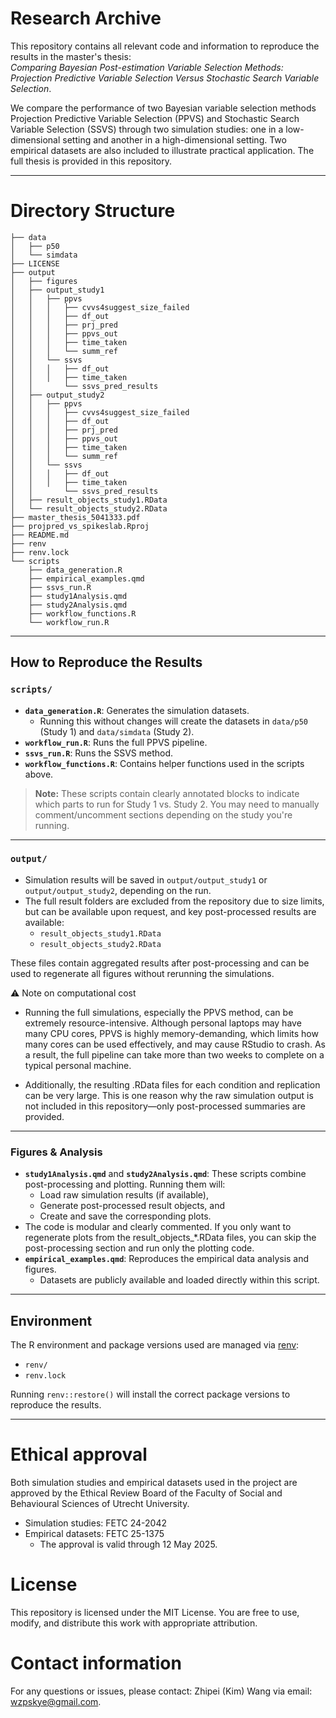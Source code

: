 # Research Archive

This repository contains all relevant code and information to reproduce the results in the master's thesis:  
_Comparing Bayesian Post-estimation Variable Selection Methods: Projection Predictive Variable Selection Versus Stochastic Search Variable Selection_.

We compare the performance of two Bayesian variable selection methods Projection Predictive Variable Selection (PPVS) and Stochastic Search Variable Selection (SSVS) through two simulation studies: one in a low-dimensional setting and another in a high-dimensional setting. Two empirical datasets are also included to illustrate practical application. The full thesis is provided in this repository.

---
# Directory Structure
```
├── data
│   ├── p50
│   └── simdata
├── LICENSE
├── output
│   ├── figures
│   ├── output_study1
│   │   ├── ppvs
│   │   │   ├── cvvs4suggest_size_failed
│   │   │   ├── df_out
│   │   │   ├── prj_pred
│   │   │   ├── ppvs_out
│   │   │   ├── time_taken
│   │   │   └── summ_ref
│   │   └── ssvs
│   │   │   ├── df_out
│   │   │   ├── time_taken
│   │       └── ssvs_pred_results
│   ├── output_study2
│   │   ├── ppvs
│   │   │   ├── cvvs4suggest_size_failed
│   │   │   ├── df_out
│   │   │   ├── prj_pred
│   │   │   ├── ppvs_out
│   │   │   ├── time_taken
│   │   │   └── summ_ref
│   │   └── ssvs
│   │   │   ├── df_out
│   │   │   ├── time_taken
│   │       └── ssvs_pred_results
│   ├── result_objects_study1.RData
│   └── result_objects_study2.RData
├── master_thesis_5041333.pdf
├── projpred_vs_spikeslab.Rproj
├── README.md
├── renv
├── renv.lock
└── scripts
    ├── data_generation.R
    ├── empirical_examples.qmd
    ├── ssvs_run.R
    ├── study1Analysis.qmd
    ├── study2Analysis.qmd
    ├── workflow_functions.R
    └── workflow_run.R
```

---

## How to Reproduce the Results

### `scripts/`
- **`data_generation.R`**: Generates the simulation datasets.  
  - Running this without changes will create the datasets in `data/p50` (Study 1) and `data/simdata` (Study 2).
- **`workflow_run.R`**: Runs the full PPVS pipeline.
- **`ssvs_run.R`**: Runs the SSVS method.
- **`workflow_functions.R`**: Contains helper functions used in the scripts above.

> **Note:** These scripts contain clearly annotated blocks to indicate which parts to run for Study 1 vs. Study 2. You may need to manually comment/uncomment sections depending on the study you're running.

---

### `output/`
- Simulation results will be saved in `output/output_study1` or `output/output_study2`, depending on the run.
- The full result folders are excluded from the repository due to size limits, but can be available upon request, and key post-processed results are available:
  - `result_objects_study1.RData`
  - `result_objects_study2.RData`

These files contain aggregated results after post-processing and can be used to regenerate all figures without rerunning the simulations.

⚠️ Note on computational cost

- Running the full simulations, especially the PPVS method, can be extremely resource-intensive. Although personal laptops may have many CPU cores, PPVS is highly memory-demanding, which limits how many cores can be used effectively, and may cause RStudio to crash. As a result, the full pipeline can take more than two weeks to complete on a typical personal machine.

- Additionally, the resulting .RData files for each condition and replication can be very large. This is one reason why the raw simulation output is not included in this repository—only post-processed summaries are provided.
---

### Figures & Analysis
- **`study1Analysis.qmd`** and **`study2Analysis.qmd`**: These scripts combine post-processing and plotting. Running them will:
  - Load raw simulation results (if available),
  - Generate post-processed result objects, and
  - Create and save the corresponding plots.
- The code is modular and clearly commented. If you only want to regenerate plots from the result_objects_*.RData files, you can skip the post-processing section and run only the plotting code.
- **`empirical_examples.qmd`**: Reproduces the empirical data analysis and figures.
  - Datasets are publicly available and loaded directly within this script.

---

## Environment

The R environment and package versions used are managed via [renv](https://rstudio.github.io/renv/):
- `renv/`
- `renv.lock`

Running `renv::restore()` will install the correct package versions to reproduce the results.

---

# Ethical approval
Both simulation studies and empirical datasets used in the project are approved by the Ethical Review Board of the Faculty of Social and Behavioural Sciences of Utrecht University.
- Simulation studies: FETC 24-2042 
- Empirical datasets: FETC 25-1375 
  - The approval is valid through 12 May 2025.
    
# License
This repository is licensed under the MIT License.
You are free to use, modify, and distribute this work with appropriate attribution.

# Contact information
For any questions or issues, please contact: Zhipei (Kim) Wang via email: wzpskye@gmail.com.

